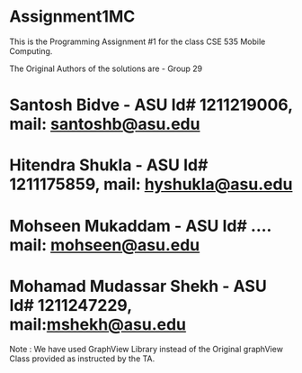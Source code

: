 # Assignment1MC

This is the Programming Assignment #1 for the class CSE 535 Mobile Computing.

The Original Authors of the solutions are - 
Group 29
  # Santosh Bidve -  ASU Id# 1211219006, mail: santoshb@asu.edu
  # Hitendra Shukla - ASU Id# 1211175859, mail: hyshukla@asu.edu
  # Mohseen Mukaddam - ASU Id# ....       mail: mohseen@asu.edu
  # Mohamad Mudassar Shekh - ASU Id# 1211247229, mail:mshekh@asu.edu
  
Note : We have used GraphView Library instead of the Original graphView Class provided as instructed by the TA.
  
